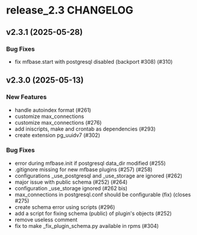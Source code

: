 # release_2.3 CHANGELOG

## v2.3.1 (2025-05-28)

### Bug Fixes

- fix mfbase.start with postgresql disabled (backport #308) (#310)

## v2.3.0 (2025-05-13)

### New Features

- handle autoindex format (#261)
- customize max_connections
- customize max_connections (#276)
- add iniscripts, make and crontab as dependencies (#293)
- create extension pg_uuidv7 (#302)

### Bug Fixes

- error during mfbase.init if postgresql data_dir modified (#255)
- .gitignore missing for new mfbase plugins (#257) (#258)
- configurations _use_postgresql and _use_storage are ignored (#262)
- major issue with public schema (#252) (#264)
- configuration _use_storage ignored (#262 bis)
- max_connections in postgresql.conf should be configurable (fix) (closes #275)
- create schema error using scripts (#296)
- add a script for fixing schema (public) of plugin's objects (#252)
- remove useless comment
- fix to make _fix_plugin_schema.py available in rpms (#304)



